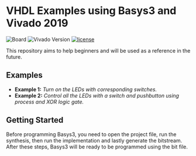 # VHDL Examples using Basys3 and Vivado 2019
![Board](https://img.shields.io/badge/Board-Basys3-%234285F4?style=flat-square)
![Vivado Version](https://img.shields.io/badge/Vivado-2019-brightgreen?style=flat-square)
[![license](https://img.shields.io/badge/license-MIT-%23F65314?style=flat-square)](LICENSE)

This repository aims to help beginners and will be used as a reference in the future.

## Examples
- **Example 1:** *Turn on the LEDs with corresponding switches.*
- **Example 2:** *Control all the LEDs with a switch and pushbutton using process and XOR logic gate.*

## Getting Started

Before programming Basys3, you need to open the project file, run the synthesis, then run the implementation and lastly generate the bitstream. After these steps, Basys3 will be ready to be programmed using the bit file.
